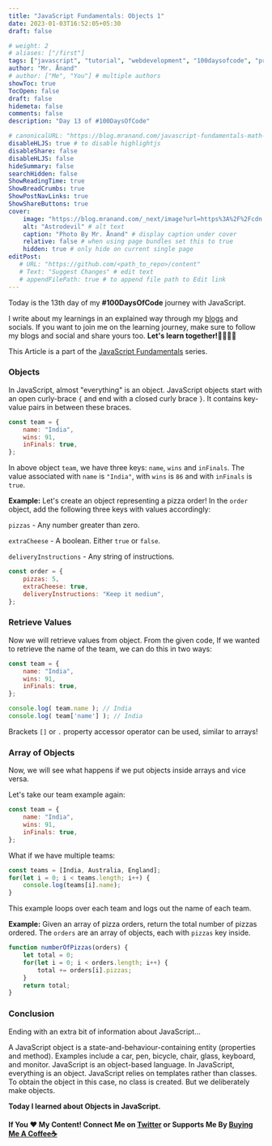 ```yaml
---
title: "JavaScript Fundamentals: Objects 1"
date: 2023-01-03T16:52:05+05:30
draft: false

# weight: 2
# aliases: ["/first"]
tags: ["javascript", "tutorial", "webdevelopment", "100daysofcode", "programming", "coding"]
author: "Mr. Ånand"
# author: ["Me", "You"] # multiple authors
showToc: true
TocOpen: false
draft: false
hidemeta: false
comments: false
description: "Day 13 of #100DaysOfCode"

# canonicalURL: "https://blog.mranand.com/javascript-fundamentals-math-object"
disableHLJS: true # to disable highlightjs
disableShare: false
disableHLJS: false
hideSummary: false
searchHidden: false
ShowReadingTime: true
ShowBreadCrumbs: true
ShowPostNavLinks: true
ShowShareButtons: true
cover:
    image: "https://blog.mranand.com/_next/image?url=https%3A%2F%2Fcdn.hashnode.com%2Fres%2Fhashnode%2Fimage%2Fupload%2Fv1672761290549%2F9c641241-f603-4eed-beb5-a6ef732b090a.png%3Fw%3D1600%26h%3D840%26fit%3Dcrop%26crop%3Dentropy%26auto%3Dcompress%2Cformat%26format%3Dwebp&w=3840&q=75" # image path/url
    alt: "Astrodevil" # alt text
    caption: "Photo By Mr. Ånand" # display caption under cover
    relative: false # when using page bundles set this to true
    hidden: true # only hide on current single page
editPost:
   # URL: "https://github.com/<path_to_repo>/content"
   # Text: "Suggest Changes" # edit text
   # appendFilePath: true # to append file path to Edit link
---
```


Today is the 13th day of my **#100DaysOfCode** journey with JavaScript.

I write about my learnings in an explained way through my [blogs](https://astrodevil.hashnode.dev/) and socials. If you want to join me on the learning journey, make sure to follow my blogs and social and share yours too. **Let's learn together!🫱🏼‍🫲🏼**

This Article is a part of the [JavaScript Fundamentals](https://blog.mranand.com/series/js-fundamentals) series.

### Objects

In JavaScript, almost "everything" is an object. JavaScript objects start with an open curly-brace `{` and end with a closed curly brace `}`. It contains key-value pairs in between these braces.

```javascript
const team = {
    name: "India",
    wins: 91,
    inFinals: true,
};
```

In above object `team`, we have three keys: `name`, `wins` and `inFinals`. The value associated with `name` is `"India"`, with `wins` is `86` and with `inFinals` is `true`.

**Example:** Let's create an object representing a pizza order! In the `order` object, add the following three keys with values accordingly:

`pizzas` - Any number greater than zero.

`extraCheese` - A boolean. Either `true` or `false`.

`deliveryInstructions` - Any string of instructions.

```javascript
const order = {
    pizzas: 5,
    extraCheese: true,
    deliveryInstructions: "Keep it medium",
};
```

### Retrieve Values

Now we will retrieve values from object. From the given code, If we wanted to retrieve the name of the team, we can do this in two ways:

```javascript
const team = {
    name: "India",
    wins: 91,
    inFinals: true,
};
```

```javascript
console.log( team.name ); // India
console.log( team['name'] ); // India
```

Brackets `[]` or `.` property accessor operator can be used, similar to arrays!

### Array of Objects

Now, we will see what happens if we put objects inside arrays and vice versa.

Let's take our team example again:

```javascript
const team = {
    name: "India",
    wins: 91,
    inFinals: true,
};
```

What if we have multiple teams:

```javascript
const teams = [India, Australia, England];
for(let i = 0; i < teams.length; i++) {
    console.log(teams[i].name); 
}
```

This example loops over each team and logs out the name of each team.

**Example:** Given an array of pizza orders, return the total number of pizzas ordered. The `orders` are an array of objects, each with `pizzas` key inside.

```javascript
function numberOfPizzas(orders) {
    let total = 0;
    for(let i = 0; i < orders.length; i++) {
        total += orders[i].pizzas;
    }
    return total;
}
```

### Conclusion

Ending with an extra bit of information about JavaScript...

A JavaScript object is a state-and-behaviour-containing entity (properties and method). Examples include a car, pen, bicycle, chair, glass, keyboard, and monitor. JavaScript is an object-based language. In JavaScript, everything is an object. JavaScript relies on templates rather than classes. To obtain the object in this case, no class is created. But we deliberately make objects.

**Today I learned about Objects in JavaScript.**

#### If You ❤️ My Content! Connect Me on [Twitter](https://mobile.twitter.com/Astrodevil_) or Supports Me By [Buying Me A Coffee☕](https://www.buymeacoffee.com/Astrodevil)